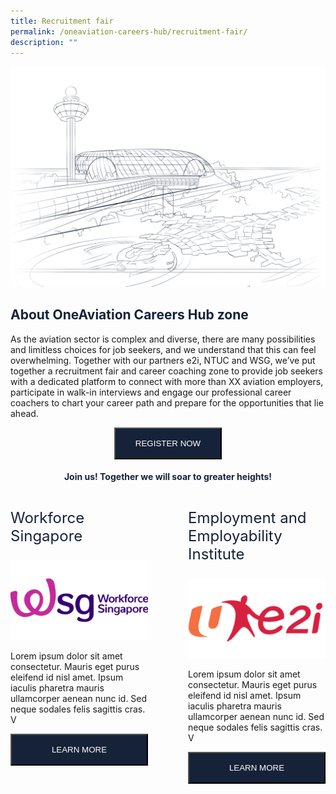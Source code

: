 ```yaml
---
title: Recruitment fair
permalink: /oneaviation-careers-hub/recruitment-fair/
description: ""
---
```

<div>
	<img alt="hero" src="/images/imgheroneaviation.png">
<h2 style="color: #152238">About OneAviation Careers Hub zone&nbsp;</h2>
<p>As the aviation sector is complex and diverse, there are many possibilities and limitless choices for job seekers, and we understand that this can feel overwhelming. Together with our partners e2i, NTUC and WSG, we’ve put together a recruitment fair and career coaching zone to provide job seekers with a dedicated platform to connect with more than XX aviation employers, participate in walk-in interviews and engage our professional career coachers to chart your career path and prepare for the opportunities that lie ahead. </p>
	<center><button style="padding: 1rem; padding-left: 2rem; padding-right: 2rem; background: #152238; color: white;border-radius: 0;">REGISTER NOW</button></center>

<h4 style="color: #152238; text-align: center">Join us! Together we will soar to greater heights!</h4>

<div style="display: flex; flex-direction: row;">
	<div style="flex: 50%; padding-right: 2rem;">
		<p style="color: #152238; font-size: 1.5rem;">Workforce Singapore</p>
			<img alt="hero" src="/images/wsgimg.png">
		<p>Lorem ipsum dolor sit amet consectetur. Mauris eget purus eleifend id nisl amet. Ipsum iaculis pharetra mauris ullamcorper aenean nunc id. Sed neque sodales felis sagittis cras. V</p>
		<button style="padding: 1rem; padding-left: 2rem; padding-right: 2rem; background: #152238; color: white; border-radius: 0; width: 100%">LEARN MORE
	</button></div>
	<div style="flex: 50%; padding-left: 2rem;">
			<p style="color: #152238; font-size: 1.5rem;">Employment and Employability Institute</p>
				<img alt="hero" src="/images/e2iimg.png">
				<p>Lorem ipsum dolor sit amet consectetur. Mauris eget purus eleifend id nisl amet. Ipsum iaculis pharetra mauris ullamcorper aenean nunc id. Sed neque sodales felis sagittis cras. V</p>
			<button style="padding: 1rem; padding-left: 2rem; padding-right: 2rem; background: #152238; color: white; border-radius: 0; width: 100%">LEARN MORE
	</button></div>
	</div>

</div>